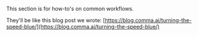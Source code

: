 This section is for how-to's on common workflows.

They'll be like this blog post we wrote:
[https://blog.comma.ai/turning-the-speed-blue/](https://blog.comma.ai/turning-the-speed-blue/)
